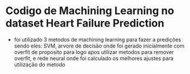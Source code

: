 # Codigo de Machining Learning no dataset Heart Failure Prediction


- foi utilizado 3 metodos de machining learning para fazer a predições sendo eles: SVM, arvore de decisão onde foi gerado inicialmente com overfit de proposito para logo apos utilizar metodos para remover overfit, e rede neural onde foi calculado os melhores ajustes para utilização do metodo
